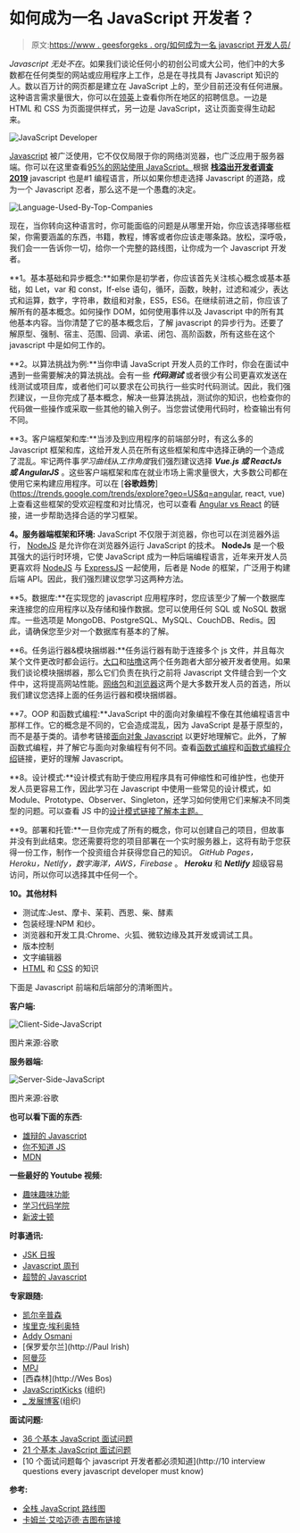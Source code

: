 # 如何成为一名 JavaScript 开发者？

> 原文:[https://www . geesforgeks . org/如何成为一名 javascript 开发人员/](https://www.geeksforgeeks.org/how-to-become-a-javascript-developer/)

*Javascript 无处不在*。如果我们谈论任何小的初创公司或大公司，他们中的大多数都在任何类型的网站或应用程序上工作，总是在寻找具有 Javascript 知识的人。数以百万计的网页都是建立在 JavaScript 上的，至少目前还没有任何进展。这种语言需求量很大，你可以在[领英](https://www.linkedin.com/jobs/)上查看你所在地区的招聘信息。一边是 HTML 和 CSS 为页面提供样式，另一边是 JavaScript，这让页面变得生动起来。

![JavaScript Developer](img/f3f07019d00549198d4488ac155f5d63.png)

[Javascript](https://www.geeksforgeeks.org/javascript-tutorial/) 被广泛使用，它不仅仅局限于你的网络浏览器，也广泛应用于服务器端。你可以在这里查看[95%的网站使用 JavaScript。](https://w3techs.com/technologies/details/cp-javascript/all/all)根据 [**栈溢出开发者调查 2019**](https://insights.stackoverflow.com/survey/2019) javascript 也是#1 编程语言，所以如果你想走选择 Javascript 的道路，成为一个 Javascript 忍者，那么这不是一个愚蠢的决定。

![Language-Used-By-Top-Companies](img/47e612ca4a043ea9dc5610c1f066fe5d.png)

现在，当你转向这种语言时，你可能面临的问题是从哪里开始，你应该选择哪些框架，你需要涵盖的东西，书籍，教程，博客或者你应该走哪条路。放松，深呼吸，我们会一一告诉你一切，给你一个完整的路线图，让你成为一个 Javascript 开发者。

**1。基本基础和异步概念:**如果你是初学者，你应该首先关注核心概念或基本基础，如 Let，var 和 const，If-else 语句，循环，函数，映射，过滤和减少，表达式和运算，数字，字符串，数组和对象，ES5，ES6。在继续前进之前，你应该了解所有的基本概念。如何操作 DOM，如何使用事件以及 Javascript 中的所有其他基本内容。当你清楚了它的基本概念后，了解 javascript 的异步行为。还要了解原型、强制、宿主、范围、回调、承诺、闭包、高阶函数，所有这些在这个 javascript 中是如何工作的。

**2。以算法挑战为例:**当你申请 JavaScript 开发人员的工作时，你会在面试中遇到一些需要解决的算法挑战。会有一些 ***代码测试*** 或者很少有公司更喜欢发送在线测试或项目库，或者他们可以要求在公司执行一些实时代码测试。因此，我们强烈建议，一旦你完成了基本概念，解决一些算法挑战，测试你的知识，也检查你的代码做一些操作或采取一些其他的输入例子。当您尝试使用代码时，检查输出有何不同。

**3。客户端框架和库:**当涉及到应用程序的前端部分时，有这么多的 Javascript 框架和库，这给开发人员在所有这些框架和库中选择正确的一个造成了混乱。牢记两件事*学习曲线*从*工作角度*我们强烈建议选择 ***Vue.js 或 ReactJs 或 AngularJS*** 。这些客户端框架和库在就业市场上需求量很大，大多数公司都在使用它来构建应用程序。可以在 [**谷歌趋势**](https://trends.google.com/trends/explore?geo=US&q=angular, react, vue) 上查看这些框架的受欢迎程度和对比情况，也可以查看 [Angular vs React](https://www.geeksforgeeks.org/angular-vs-reactjs-which-one-is-most-in-demand-frontend-development-framework-in-2019/) 的链接，进一步帮助选择合适的学习框架。

**4。服务器端框架和环境:** JavaScript 不仅限于浏览器，你也可以在浏览器外运行， [NodeJS](https://www.geeksforgeeks.org/introduction-to-nodejs/) 是允许你在浏览器外运行 JavaScript 的技术。 **NodeJs** 是一个极其强大的运行时环境，它使 JavaScript 成为一种后端编程语言，近年来开发人员更喜欢将 [NodeJS](https://www.geeksforgeeks.org/introduction-to-nodejs/) 与 [ExpressJS](https://www.geeksforgeeks.org/introduction-to-express/) 一起使用，后者是 Node 的框架，广泛用于构建后端 API。因此，我们强烈建议您学习这两种方法。

**5。数据库:**在实现您的 javascript 应用程序时，您应该至少了解一个数据库来连接您的应用程序以及存储和操作数据。您可以使用任何 SQL 或 NoSQL 数据库。一些选项是 MongoDB、PostgreSQL、MySQL、CouchDB、Redis。因此，请确保您至少对一个数据库有基本的了解。

**6。任务运行器&模块捆绑器:**任务运行器有助于连接多个 js 文件，并且每次某个文件更改时都会运行。[大口](https://gulpjs.com/)和[咕噜](https://gruntjs.com)这两个任务跑者大部分被开发者使用。如果我们谈论模块捆绑器，那么它们负责在执行之前将 Javascript 文件缝合到一个文件中，这将提高网站性能。[网络包](https://webpack.js.org/)和[浏览器](http://browserify.org/)这两个是大多数开发人员的首选，所以我们建议您选择上面的任务运行器和模块捆绑器。

**7。OOP 和函数式编程:**JavaScript 中的面向对象编程不像在其他编程语言中那样工作。它的概念是不同的，它会造成混乱，因为 JavaScript 是基于原型的，而不是基于类的。请参考链接[面向对象 Javascript](https://developer.mozilla.org/en-US/docs/Learn/JavaScript/Objects/Object-oriented_JS) 以更好地理解它。此外，了解函数式编程，并了解它与面向对象编程有何不同。查看[函数式编程](https://medium.com/javascript-scene/master-the-javascript-interview-what-is-functional-programming-7f218c68b3a0)和[函数式编程介绍](https://opensource.com/article/17/6/functional-javascript)链接，更好的理解 Javascript。

**8。设计模式:**设计模式有助于使应用程序具有可伸缩性和可维护性，也使开发人员更容易工作，因此学习在 Javascript 中使用一些常见的设计模式，如 Module、Prototype、Observer、Singleton，还学习如何使用它们来解决不同类型的问题。可以查看 JS 中的[设计模式链接了解本主题。](https://github.com/fbeline/Design-Patterns-JS)

**9。部署和托管:**一旦你完成了所有的概念，你可以创建自己的项目，但故事并没有到此结束。您还需要将您的项目部署在一个实时服务器上，这将有助于您获得一份工作，制作一个投资组合并获得您自己的知识。 *GitHub Pages，Heroku，Netlify，数字海洋，AWS，Firebase* 。 ***Heroku*** 和 ***Netlify*** 超级容易访问，所以你可以选择其中任何一个。

**10。其他材料**

*   测试库:Jest、摩卡、茉莉、西恩、柴、酵素
*   包装经理:NPM 和纱。
*   浏览器和开发工具:Chrome、火狐、微软边缘及其开发或调试工具。
*   版本控制
*   文字编辑器
*   [HTML](https://www.geeksforgeeks.org/html-tutorials/) 和 [CSS](https://www.geeksforgeeks.org/css-tutorials/) 的知识

下面是 Javascript 前端和后端部分的清晰图片。

**客户端:**

![Client-Side-JavaScript](img/87b97f0348f11376896f828ff28a2c93.png)

图片来源:谷歌

**服务器端:**

![Server-Side-JavaScript](img/9afaf8fbededfc52470c6d58fc911b52.png)

图片来源:谷歌

**也可以看下面的东西:**

*   [雄辩的 Javascript](http://eloquentjavascript.net/)
*   [你不知道 JS](https://github.com/getify/You-Dont-Know-JS)
*   [MDN](https://developer.mozilla.org/en-US/docs/Web/JavaScript)

**一些最好的 Youtube 视频:**

*   [趣味趣味功能](https://www.youtube.com/channel/UCO1cgjhGzsSYb1rsB4bFe4Q)
*   [学习代码学院](https://www.youtube.com/channel/UCVTlvUkGslCV_h-nSAId8Sw)
*   [新波士顿](https://www.youtube.com/channel/UCJbPGzawDH1njbqV-D5HqKw)

**时事通讯:**

*   [JSK 日报](https://javascriptkicks.com/)
*   [Javascript 周刊](https://javascriptweekly.com/)
*   [超赞的 Javascript](https://js.libhunt.com/newsletter)

**专家跟随:**

*   [凯尔辛普森](https://github.com/getify)
*   [埃里克·埃利奥特](https://medium.com/@_ericelliott)
*   [Addy Osmani](https://twitter.com/addyosmani)
*   [保罗爱尔兰](http://Paul Irish)
*   [阿曼莎](https://twitter.com/umaar)
*   [MPJ](https://twitter.com/mpjme)
*   [西森林](http://Wes Bos)
*   [JavaScriptKicks](https://twitter.com/JavaScriptKicks) (组织)
*   [_ 发展博客](https://twitter.com/_devblogs)(组织)

**面试问题:**

*   [36 个基本 JavaScript 面试问题](https://www.toptal.com/javascript/interview-questions)
*   [21 个基本 JavaScript 面试问题](https://www.codementor.io/nihantanu/21-essential-javascript-tech-interview-practice-questions-answers-du107p62z)
*   [10 个面试问题每个 javascript 开发者都必须知道](http://10 interview questions every javascript developer must know)

**参考:**

*   [全栈 JavaScript 路线图](https://github.com/fChristenson/js-roadmap/blob/master/README.md)
*   [卡姆兰·艾哈迈德·吉图布链接](https://github.com/kamranahmedse/developer-roadmap)